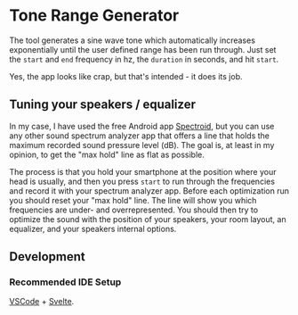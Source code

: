 # Tone Range Generator

The tool generates a sine wave tone which automatically increases exponentially until the user defined range has been run through. Just set the `start` and `end` frequency in hz, the `duration` in seconds, and hit `start`.

Yes, the app looks like crap, but that's intended - it does its job.

## Tuning your speakers / equalizer

In my case, I have used the free Android app [Spectroid](https://play.google.com/store/apps/details?id=org.intoorbit.spectrum), but you can use any other sound spectrum analyzer app that offers a line that holds the maximum recorded sound pressure level (dB). The goal is, at least in my opinion, to get the "max hold" line as flat as possible.

The process is that you hold your smartphone at the position where your head is usually, and then you press `start` to  run through the frequencies and record it with your spectrum analyzer app. Before each optimization run you should reset your "max hold" line. The line will show you which frequencies are under- and overrepresented. You should then try to optimize the sound with the position of your speakers, your room layout, an equalizer, and your speakers internal options.

## Development

### Recommended IDE Setup

[VSCode](https://code.visualstudio.com/) + [Svelte](https://marketplace.visualstudio.com/items?itemName=svelte.svelte-vscode).

